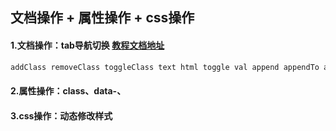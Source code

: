 ## 文档操作 + 属性操作 + css操作 
#### 1.文档操作：tab导航切换  [教程文档地址](http://www.w3school.com.cn/jquery/jquery_ref_manipulation.asp) 
````html
addClass removeClass toggleClass text html toggle val append appendTo after before
````
#### 2.属性操作：class、data-、  
#### 3.css操作：动态修改样式
